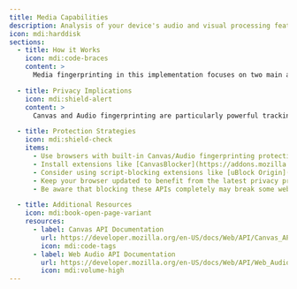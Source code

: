 ```yaml
---
title: Media Capabilities
description: Analysis of your device's audio and visual processing features.
icon: mdi:harddisk
sections:
  - title: How it Works
    icon: mdi:code-braces
    content: >
      Media fingerprinting in this implementation focuses on two main aspects: Canvas and Audio fingerprinting. Canvas fingerprinting works by drawing specific text, shapes, and colors using the HTML5 Canvas element and converting the result to a data URL. The subtle differences in how devices render these elements create a unique fingerprint. Audio fingerprinting uses the Web Audio API to create and process audio signals through an oscillator and compressor, analyzing the resulting audio data to generate a unique hash based on how your device processes audio.

  - title: Privacy Implications
    icon: mdi:shield-alert
    content: >
      Canvas and Audio fingerprinting are particularly powerful tracking methods because they capture hardware-level differences in how your device processes media. These techniques work silently in the background and can identify your device even when using private browsing or clearing cookies. The fingerprints generated are highly reliable as they depend on your device's hardware and software configuration, which typically doesn't change frequently.

  - title: Protection Strategies
    icon: mdi:shield-check
    items:
      - Use browsers with built-in Canvas/Audio fingerprinting protection like Tor Browser or Brave.
      - Install extensions like [CanvasBlocker](https://addons.mozilla.org/en-US/firefox/addon/canvasblocker/) to prevent or spoof canvas fingerprinting.
      - Consider using script-blocking extensions like [uBlock Origin](https://github.com/gorhill/uBlock) to control which sites can access Canvas and Audio APIs.
      - Keep your browser updated to benefit from the latest privacy protections.
      - Be aware that blocking these APIs completely may break some website functionality.

  - title: Additional Resources
    icon: mdi:book-open-page-variant
    resources:
      - label: Canvas API Documentation
        url: https://developer.mozilla.org/en-US/docs/Web/API/Canvas_API
        icon: mdi:code-tags
      - label: Web Audio API Documentation
        url: https://developer.mozilla.org/en-US/docs/Web/API/Web_Audio_API
        icon: mdi:volume-high
---
```

